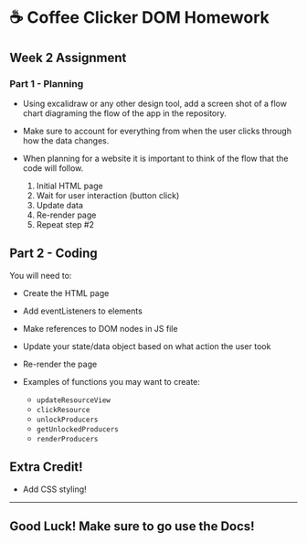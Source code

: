 # ☕️ Coffee Clicker DOM Homework

## Week 2 Assignment

### Part 1 - Planning

- Using excalidraw or any other design tool, add a screen shot of a flow chart diagraming the flow of the app in the repository.

- Make sure to account for everything from when the user clicks through how the data changes.

- When planning for a website it is important to think of the flow that the code will follow.

  1. Initial HTML page
  2. Wait for user interaction (button click)
  3. Update data
  4. Re-render page
  5. Repeat step #2

## Part 2 - Coding

You will need to:

- Create the HTML page
- Add eventListeners to elements
- Make references to DOM nodes in JS file
- Update your state/data object based on what action the user took
- Re-render the page

- Examples of functions you may want to create:
  - ```updateResourceView```
  - ```clickResource```
  - ```unlockProducers```
  - ```getUnlockedProducers```
  - ```renderProducers```

## Extra Credit!

- Add CSS styling!

<hr/>

## Good Luck! Make sure to go use the Docs!
